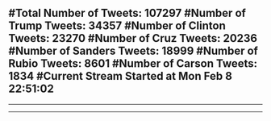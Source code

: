 #Total Number of Tweets: 107297 
#Number of Trump Tweets: 34357
#Number of Clinton Tweets: 23270
#Number of Cruz Tweets: 20236
#Number of Sanders Tweets: 18999
#Number of Rubio Tweets: 8601
#Number of Carson Tweets: 1834
#Current Stream Started at Mon Feb  8 22:51:02
---
---
---
